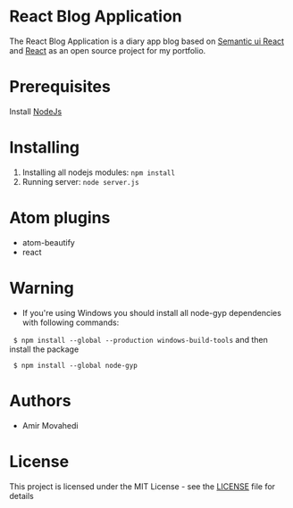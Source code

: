 # React Blog Application
The React Blog Application is a diary app blog based on [Semantic ui React](https://react.semantic-ui.com) and [React](https://facebook.github.io/react/docs/hello-world.html) as an open source project for my portfolio.

# Prerequisites
 Install [NodeJs](https://nodejs.org/en/)

# Installing
 1. Installing all nodejs modules:
  `npm install`
 2. Running server:
  `node server.js`



# Atom plugins

- atom-beautify
-  react



# Warning
- If you're using Windows you should install all node-gyp dependencies with following commands:

` $ npm install --global --production windows-build-tools`
and then install the package

` $ npm install --global node-gyp`


# Authors
- Amir Movahedi

# License
This project is licensed under the MIT License - see the [LICENSE](LICENSE) file for details
